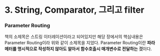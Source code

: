 # 3. String, Comparator, 그리고 filter

### Parameter Routing

책의 소제목은 스트링 이터레이션이라고 되어있지만 해당 장에서의 핵심내용은 Parameter Routing이라 위와 같이 소제목을 지었다. Parameter Routing이란 **파라메터를 명시적으로 작성하지 않아도 알아서 함수호출시 매개변수로 전달하는 것**이다.



```

```




